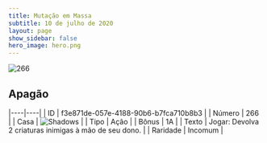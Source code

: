 ```yaml
---
title: Mutação em Massa
subtitle: 10 de julho de 2020
layout: page
show_sidebar: false
hero_image: hero.png
---
```


![266](https://cdn.keyforgegame.com/media/card_front/pt/479_266_38RQC85XQV7C_pt.png)

## Apagão

|----|----|
| ID | f3e871de-057e-4188-90b6-b7fca710b8b3 |
| Número | 266 |
| Casa | ![Shadows](https://archonarcana.com/images/thumb/e/ee/Shadows.png/22px-Shadows.png "Sombras") |
| Tipo | Ação |
| Bônus | 1A |
| Texto | Jogar: Devolva 2 criaturas inimigas à mão de seu dono. |
| Raridade | Incomum |
